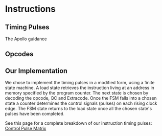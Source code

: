 # Instructions

## Timing Pulses

The Apollo guidance 


## Opcodes 

## Our Implementation
We chose to implement the timing pulses in a modified form, using a finite state machine. A load state retrieves the instruction living at an address in memory specified by the program counter. The next state is chosen by decoding the opcode, QC and Extracode. Once the FSM falls into a chosen state a counter determines the control signals (pulses) on each rising clock edge. The FSM state returns to the load state once all the chosen state's pulses have been completed.

See this page for a complete breakdown of our instruction timing pulses: [Control Pulse Matrix](https://github.com/marches/ToTheMoon/blob/master/docs/images/ControlPulseMatrix%20.pdf)

